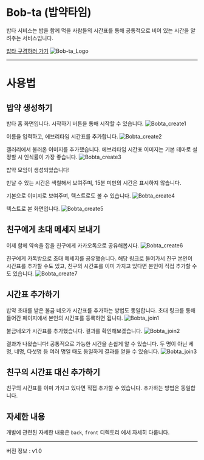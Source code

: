 # Bob-ta (밥약타임)

밥타 서비스는 밥을 함께 먹을 사람들의 시간표를 통해
공통적으로 비어 있는 시간을 알려주는 서비스입니다.

[밥타 구경하러 가기](http://bob-ta.com)
![Bob-ta_Logo](/front/bobta-front/public/kakao_share.png)

---

# 사용법

## 밥약 생성하기
밥타 홈 화면입니다. 시작하기 버튼을 통해 시작할 수 있습니다.
![Bobta_create1](/readme_imgs/img1.png)

이름을 입력하고, 에브리타임 시간표를 추가합니다.
![Bobta_create2](/readme_imgs/img2.png)

갤러리에서 불러온 이미지를 추가했습니다.
에브리타임 시간표 이미지는 기본 테마로 설정할 시 인식률이 가장 좋습니다.
![Bobta_create3](/readme_imgs/img3.png)

밥약 모임이 생성되었습니다!

만날 수 있는 시간은 색칠해서 보여주며, 15분 미만의 시간은 표시하지 않습니다.

기본으로 이미지로 보여주며, 텍스트로도 볼 수 있습니다.
![Bobta_create4](/readme_imgs/img4.png)

텍스트로 본 화면입니다.
![Bobta_create5](/readme_imgs/img5.png)

## 친구에게 초대 메세지 보내기
이제 함께 약속을 잡을 친구에게 카카오톡으로 공유해봅시다.
![Bobta_create6](/readme_imgs/img6.png)

친구에게 카톡방으로 초대 메세지를 공유했습니다.
해당 링크로 들어가서 친구 본인이 시간표를 추가할 수도 있고,
친구의 시간표를 이미 가지고 있다면 본인이 직접 추가할 수도 있습니다.
![Bobta_create7](/readme_imgs/img7.png)

## 시간표 추가하기
밥약 초대를 받은 불금 네오가 시간표를 추가하는 방법도 동일합니다.
초대 링크를 통해 들어간 페이지에서 본인의 시간표를 등록하면 됩니다.
![Bobta_join1](/readme_imgs/img8.png)

불금네오가 시간표를 추가했습니다.
결과를 확인해보겠습니다.
![Bobta_join2](/readme_imgs/img9.png)

결과가 나왔습니다! 공통적으로 가능한 시간을 손쉽게 알 수 있습니다. 
두 명이 아닌 세명, 네명, 다섯명 등 여러 명일 때도 동일하게 결과를 얻을 수 있습니다.
![Bobta_join3](/readme_imgs/img10.png)

## 친구의 시간표 대신 추가하기

친구의 시간표를 이미 가지고 있다면 직접 추가할 수 있습니다. 추가하는 방법은 동일합니다.

## 자세한 내용

개발에 관련된 자세한 내용은 `back`, `front` 디렉토리 에서 자세히 다룹니다.

---

버전 정보 : v1.0
